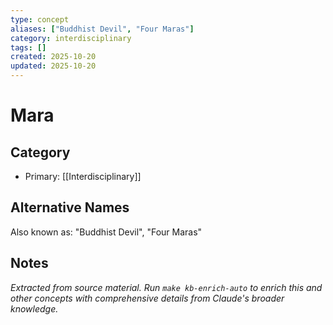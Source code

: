 ```yaml
---
type: concept
aliases: ["Buddhist Devil", "Four Maras"]
category: interdisciplinary
tags: []
created: 2025-10-20
updated: 2025-10-20
---
```


# Mara

## Category

- Primary: [[Interdisciplinary]]

## Alternative Names

Also known as: "Buddhist Devil", "Four Maras"

## Notes

*Extracted from source material. Run `make kb-enrich-auto` to enrich this and other concepts with comprehensive details from Claude's broader knowledge.*
